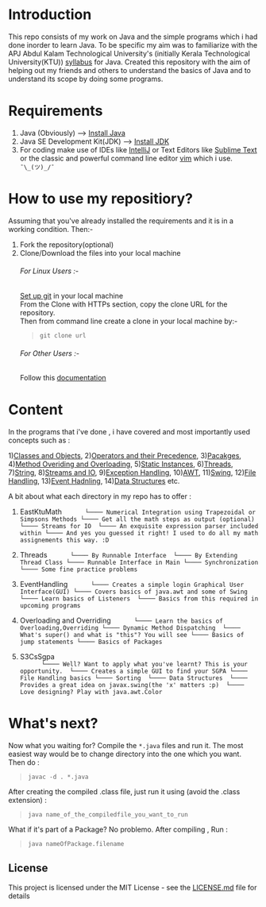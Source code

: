 # Introduction
This repo consists of my work on Java and the simple programs which i had done inorder to learn Java. To be specific my aim was to familiarize
with the APJ Abdul Kalam Technological University's (initially Kerala Technological University(KTU)) [syllabus](https://drive.google.com/file/d/0B9ojglPaasIEUUFuSVRXbDlZTEk/view) for Java. 
Created this repository with the aim of helping out my friends and others to understand the basics of Java and to understand its scope by doing some programs. 

# Requirements
1) Java (Obviously) --> [Install Java](https://java.com/en/download/help/download_options.xml)
2) Java SE Development Kit(JDK) --> [Install JDK](http://www.oracle.com/technetwork/java/javase/downloads/jdk10-downloads-4416644.html)
3) For coding make use of IDEs like [IntelliJ](https://www.jetbrains.com/idea/download/index.html#section=linux) or Text Editors like [Sublime Text](https://www.sublimetext.com/3)
   or the classic and powerful command line editor [vim](https://www.vim.org/download.php) which i use. `¯\_(ツ)_/¯`

# How to use my repositiory? 
Assuming that you've already installed the requirements and it is in a working condition. Then:-    
1) Fork the repository(optional)
2) Clone/Download the files into your local machine  
   ###### For Linux Users :-  
   [Set up git](https://help.github.com/articles/set-up-git/) in your local machine  
   From the Clone with HTTPs section, copy the clone URL for the repository.  
   Then from command line create a clone in your local machine by:-  
   > `git clone url`  
   ###### For Other Users :-
   Follow this [documentation](https://help.github.com/articles/cloning-a-repository/)

# Content
In the programs that i've done , i have covered and most importantly used concepts such as :

1)[Classes and Objects](https://www.tutorialspoint.com/java/java_object_classes.htm),
2)[Operators and their Precedence](https://docs.oracle.com/javase/tutorial/java/nutsandbolts/operators.html),
3)[Pacakges](https://www.tutorialspoint.com/java/java_packages.htm),
4)[Method Overiding and Overloading](https://www.programcreek.com/2009/02/overriding-and-overloading-in-java-with-examples/), 
5)[Static Instances](https://www.javatpoint.com/static-keyword-in-java), 
6)[Threads](https://www.javaworld.com/article/2077138/java-concurrency/introduction-to-java-threads.html), 
7)[String](https://www.tutorialspoint.com/java/java_strings.htm), 
8)[Streams and IO](https://docs.oracle.com/javase/1.5.0/docs/api/java/io/package-summary.html), 
9)[Exception Handling](https://docs.oracle.com/javase/tutorial/essential/exceptions/), 
10)[AWT](https://www.javatpoint.com/java-awt), 
11)[Swing](http://zetcode.com/tutorials/javaswingtutorial/), 
12)[File Handling](http://www.dailyfreecode.com/code/file-handling-java-3430.aspx), 
13)[Event Hadnling](https://docs.oracle.com/javase/tutorial/uiswing/events/index.html), 
14)[Data Structures](http://java.wikia.com/wiki/Data_Structures) etc.

A bit about what each directory in my repo has to offer :
1) EastKtuMath
`      └──── Numerical Integration using Trapezoidal or Simpsons Methods
      └──── Get all the math steps as output (optional)
      └──── Streams for IO 
      └──── An exquisite expression parser included within
      └──── And yes you guessed it right! I used to do all my math assignements this way. :D`

2) Threads
`      └──── By Runnable Interface 
      └──── By Extending Thread Class
      └──── Runnable Interface in Main
      └──── Synchronization
      └──── Some fine practice problems`

3) EventHandling
`      └──── Creates a simple login Graphical User Interface(GUI)
      └──── Covers basics of java.awt and some of Swing
      └──── Learn basics of Listeners 
      └──── Basics from this required in upcoming programs`

4) Overloading and Overriding
`      └──── Learn the basics of Overloading,Overriding
      └──── Dynamic Method Dispatching 
      └──── What's super() and what is "this"? You will see
      └──── Basics of jump statements
      └──── Basics of Packages`

5) S3CsSgpa      
`      └──── Well? Want to apply what you've learnt? This is your opportunity. 
      └──── Creates a simple GUI to find your SGPA
      └──── File Handling basics
      └──── Sorting 
      └──── Data Structures 
      └──── Provides a great idea on javax.swing(the 'x' matters :p) 
      └──── Love designing? Play with java.awt.Color`

# What's next?
Now what you waiting for? Compile the `*.java` files and run it.
The most easiest way would be to change directory into the one which you want. Then do :

> `javac -d . *.java`

After creating the compiled .class file, just run it using (avoid the .class extension) :

> `java name_of_the_compiledfile_you_want_to_run`

What if it's part of a Package? No problemo. After compiling , Run :

> `java nameOfPackage.filename`

## License  
This project is licensed under the MIT License - see the [LICENSE.md](https://github.com/yedhink/KTU-Java/blob/master/LICENSE) file for details
